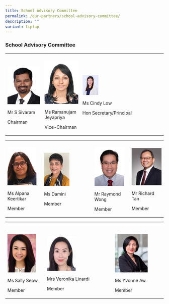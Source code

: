 ```yaml
---
title: School Advisory Committee
permalink: /our-partners/school-advisory-committee/
description: ""
variant: tiptap
---
```

<h3><strong>School Advisory Committee</strong></h3>
<table style="minWidth: 75px">
<colgroup>
<col>
<col>
<col>
</colgroup>
<tbody>
<tr>
<th rowspan="1" colspan="1">
<p></p>
</th>
<th rowspan="1" colspan="1">
<p></p>
</th>
<th rowspan="1" colspan="1">
<p></p>
</th>
</tr>
<tr>
<td rowspan="1" colspan="1">
<div class="isomer-image-wrapper">
<img style="width: 100%" height="auto" width="100%" alt="" src="/images/Our Partner/School Advisory Committee/sac1.jpg">
</div>
<p>Mr S Sivaram</p>
<p>Chairman</p>
</td>
<td rowspan="1" colspan="1">
<div class="isomer-image-wrapper">
<img style="width: 100%" height="auto" width="100%" alt="" src="/images/Our Partner/School Advisory Committee/sac3.jpg">
</div>
<p>Ms Ramanujam Jeyapriya</p>
<p>Vice-Chairman</p>
</td>
<td rowspan="1" colspan="1">
<div class="isomer-image-wrapper">
<img style="width: 20%;" height="auto" width="100%" alt="" src="/images/Principal_Cindy_Low.jpg">
</div>
<p>Ms Cindy Low</p>
<p>Hon Secretary/Principal</p>
</td>
</tr>
</tbody>
</table>
<table style="minWidth: 100px">
<colgroup>
<col>
<col>
<col>
<col>
</colgroup>
<tbody>
<tr>
<th rowspan="1" colspan="1">
<p></p>
</th>
<th rowspan="1" colspan="1">
<p></p>
</th>
<th rowspan="1" colspan="1">
<p></p>
</th>
<th rowspan="1" colspan="1">
<p></p>
</th>
</tr>
<tr>
<td rowspan="1" colspan="1">
<div class="isomer-image-wrapper">
<img style="width: 90%;" height="auto" width="100%" alt="" src="/images/Our Partner/School Advisory Committee/sac4.jpg">
</div>
<p>Ms Alpana Keertikar</p>
<p>Member</p>
</td>
<td rowspan="1" colspan="1">
<div class="isomer-image-wrapper">
<img style="width: 55%;" height="auto" width="100%" alt="" src="/images/Our Partner/School Advisory Committee/sac8.jpg">
</div>
<p>Ms Damini</p>
<p>Member</p>
</td>
<td rowspan="1" colspan="1">
<div class="isomer-image-wrapper">
<img style="width: 90%;" height="auto" width="100%" alt="" src="/images/Our Partner/School Advisory Committee/sac5.jpg">
</div>
<p>Mr Raymond Wong</p>
<p>Member</p>
</td>
<td rowspan="1" colspan="1">
<div class="isomer-image-wrapper">
<img style="width: 100%;" height="auto" width="100%" alt="" src="/images/Our Partner/School Advisory Committee/Mr_Richard_Tan.png">
</div>
<p>Mr Richard Tan</p>
<p>Member</p>
</td>
</tr>
</tbody>
</table>
<p></p>
<table style="minWidth: 75px">
<colgroup>
<col>
<col>
<col>
</colgroup>
<tbody>
<tr>
<th rowspan="1" colspan="1">
<p></p>
</th>
<th rowspan="1" colspan="1">
<p></p>
</th>
<th rowspan="1" colspan="1">
<p></p>
</th>
</tr>
<tr>
<td rowspan="1" colspan="1">
<p></p>
<div class="isomer-image-wrapper">
<img style="width: 82%;" height="auto" width="100%" alt="" src="/images/Our Partner/School Advisory Committee/Sally_Seow.png">
</div>
<p>Ms Sally Seow</p>
<p>Member</p>
</td>
<td rowspan="1" colspan="1">
<p></p>
<div class="isomer-image-wrapper">
<img style="width: 45%;" height="auto" width="100%" alt="" src="/images/Our Partner/School Advisory Committee/Mrs_Veronika_Linardi.jpg">
</div>
<p>Mrs Veronika Linardi</p>
<p>Member</p>
</td>
<td rowspan="1" colspan="1">
<p></p>
<div class="isomer-image-wrapper">
<img style="width: 70%;" height="auto" width="100%" alt="" src="/images/Our Partner/School Advisory Committee/sac7.png">
</div>
<p>Ms Yvonne Aw</p>
<p>Member</p>
</td>
</tr>
</tbody>
</table>
<p></p>